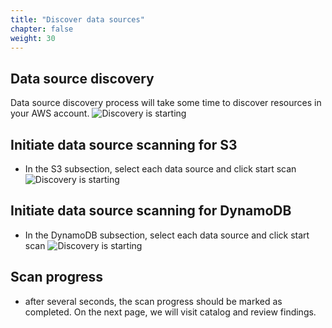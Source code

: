 ```yaml
---
title: "Discover data sources"
chapter: false
weight: 30
---
```


## Data source discovery
Data source discovery process will take some time to discover resources in your AWS account.
![Discovery is starting](/images/autodiscovery/discovery_start.png)

## Initiate data source scanning for S3
- In the S3 subsection, select each data source and click start scan
![Discovery is starting](/images/autodiscovery/s3_init_scan.png)

## Initiate data source scanning for DynamoDB
- In the DynamoDB subsection, select each data source and click start scan
![Discovery is starting](/images/autodiscovery/dynamo_init_scan.png)

## Scan progress
- after several seconds, the scan progress should be marked as completed. On the next page, we will visit catalog and review findings.